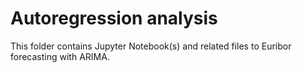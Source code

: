 # Autoregression analysis
This folder contains Jupyter Notebook(s) and related files to Euribor forecasting with ARIMA. 
